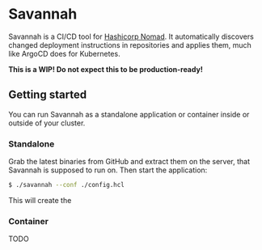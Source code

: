 # Savannah
Savannah is a CI/CD tool for [Hashicorp Nomad](https://www.nomadproject.io/). It automatically discovers changed deployment instructions in repositories and applies them, much like ArgoCD does for Kubernetes.

**This is a WIP! Do not expect this to be production-ready!**

## Getting started
You can run Savannah as a standalone application or container inside or outside of your cluster.

### Standalone
Grab the latest binaries from GitHub and extract them on the server, that Savannah is supposed to run on. Then start the application:
```bash
$ ./savannah --conf ./config.hcl
```

This will create the 

### Container
TODO